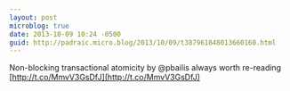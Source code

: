 ```yaml
---
layout: post
microblog: true
date: 2013-10-09 10:24 -0500
guid: http://padraic.micro.blog/2013/10/09/t387961848013660160.html
---
```

Non-blocking transactional atomicity by @pbailis always worth re-reading [http://t.co/MmvV3GsDfJ](http://t.co/MmvV3GsDfJ)

